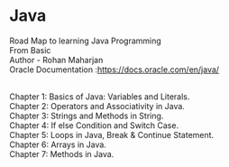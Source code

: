 # Java
Road Map to learning Java Programming 
<br>
From Basic
<br>
Author - Rohan Maharjan
<br>
Oracle Documentation :https://docs.oracle.com/en/java/

<br>
Chapter  1: Basics of Java: Variables and Literals.
<br>
Chapter 2: Operators and Associativity in Java. 
<br>
Chapter 3: Strings and Methods in String.
<br>
Chapter 4: If else Condition and Switch Case. 
<br>
Chapter 5: Loops in Java, Break & Continue Statement.
<br>
Chapter 6: Arrays in Java.
<br>
Chapter 7: Methods in Java.
